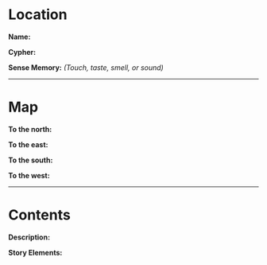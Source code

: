 # Location

**Name:**

**Cypher:**

**Sense Memory:** _(Touch, taste, smell, or sound)_


---

# Map

**To the north:**

**To the east:**

**To the south:**

**To the west:**

---

# Contents

**Description:**

**Story Elements:**
